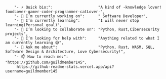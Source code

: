 		"- ⚡ Quick bio:":                    "A kind of -knowledge lover! foodLover-gamer-coder-programmer-catLover-",
		"- 🔭 I’m currently working on":      " Software Developer",
		"- 🌱 I’m currently learning":        "I will never stop learning(Personal goal)",
		"- 👯 I’m looking to collaborate on": "Python, Rust,Cibersecurity projects",
		"- 🤔 I’m looking for help with":     "Anything related to what I am currently learning 😅",
		"- 💬 Ask me about":                  "Python, Rust, WASM, SQL, Software Design & Architecture, Love Cybersecurity!",
		"- 📫 How to reach me:":              "https://github.com/guildmember145",
         https://github-readme-stats.vercel.app/api?username=guildmember145



